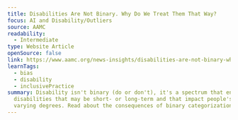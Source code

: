 ```yaml
---
title: Disabilities Are Not Binary. Why Do We Treat Them That Way?
focus: AI and Disability/Outliers
source: AAMC
readability:
  - Intermediate
type: Website Article
openSource: false
link: https://www.aamc.org/news-insights/disabilities-are-not-binary-why-do-we-treat-them-way
learnTags:
  - bias
  - disability
  - inclusivePractice
summary: Disability isn't binary (do or don't), it's a spectrum that encompasses
  disabilities that may be short- or long-term and that impact people's lives to
  varying degrees. Read about the consequences of binary categorizations.
---
```

